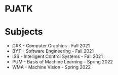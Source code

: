 # PJATK

# Subjects
- GRK - Computer Graphics - Fall 2021
- BYT - Software Engineering - Fall 2021
- ISS - Intelligent Control Systems - Fall 2021
- PUM - Basis of Machine Learning - Spring 2022
- WMA - Machine Vision - Spring 2022
